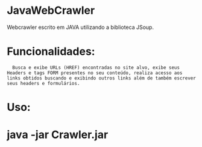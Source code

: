 # JavaWebCrawler

Webcrawler escrito em JAVA utilizando a biblioteca JSoup.

# Funcionalidades:
      Busca e exibe URLs (HREF) encontradas no site alvo, exibe seus Headers e tags FORM presentes no seu conteúdo, realiza acesso aos links obtidos buscando e exibindo outros links além de também escrever seus headers e formulários.

# Uso: 

# java -jar Crawler.jar 
